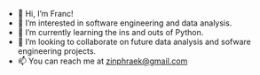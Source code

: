 - 👋 Hi, I’m Franc!
- 👀 I’m interested in software engineering and data analysis.
- 🌱 I’m currently learning the ins and outs of Python. 
- 💞️ I’m looking to collaborate on future data analysis and sofware engineering projects.
- 📫 You can reach me at zinphraek@gmail.com

<!---
Zinphraek/Zinphraek is a ✨ special ✨ repository because its `README.md` (this file) appears on your GitHub profile.
You can click the Preview link to take a look at your changes.
--->
